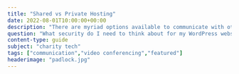 ```yaml
---
title: "Shared vs Private Hosting"
date: 2022-08-01T10:00:00+00:00
description: "There are myriad options available to communicate with others - one on one or in a group. Here I go over some of the options."
question: "What security do I need to think about for my WordPress website?"
content-type: guide
subject: "charity tech"
tags: ["communication","video conferencing","featured"]
headerimage: "padlock.jpg"
---
```



